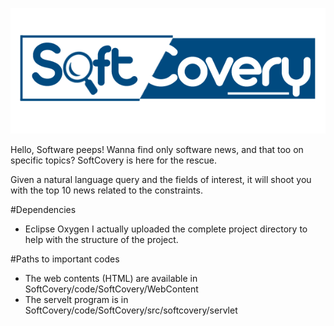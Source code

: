 ![Logo of SoftCovery](https://github.com/Pooventhiran/SoftCovery/blob/master/code/SoftCovery/WebContent/images/Softcovery.png)

Hello, Software peeps!
Wanna find only software news, and that too on specific topics? SoftCovery is here for the rescue.

Given a natural language query and the fields of interest, it will shoot you with the top 10 news related to the constraints.

#Dependencies
- Eclipse Oxygen
 I actually uploaded the complete project directory to help with the structure of the project. 
 
#Paths to important codes
- The web contents (HTML) are available in SoftCovery/code/SoftCovery/WebContent
- The servelt program is in SoftCovery/code/SoftCovery/src/softcovery/servlet

